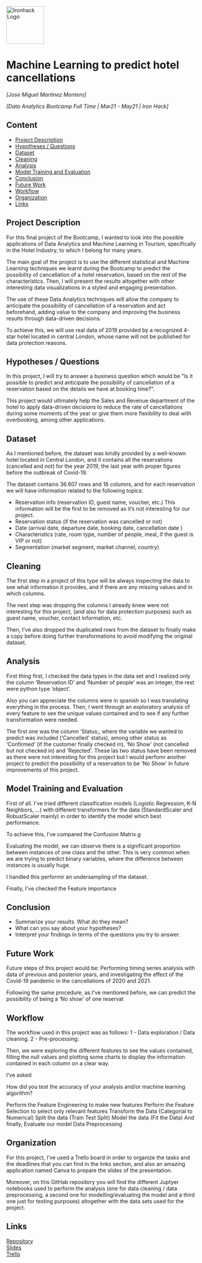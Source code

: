 <img src="https://bit.ly/2VnXWr2" alt="Ironhack Logo" width="100"/>

# Machine Learning to predict hotel cancellations
*[Jose Miguel Martinez Montero]*

*[Data Analytics Bootcamp Full Time | Mar21 - May21 | Iron Hack]*

## Content
- [Project Description](#project-description)
- [Hypotheses / Questions](#hypotheses-questions)
- [Dataset](#dataset)
- [Cleaning](#cleaning)
- [Analysis](#analysis)
- [Model Training and Evaluation](#model-training-and-evaluation)
- [Conclusion](#conclusion)
- [Future Work](#future-work)
- [Workflow](#workflow)
- [Organization](#organization)
- [Links](#links)

## Project Description

For this final project of the Bootcamp, I wanted to look into the possible applications of Data Analytics and Machine Learning in Tourism, specifically in the Hotel Industry, to which I belong for many years. 

The main goal of the project is to use the different statistical and Machine Learning techniques we learnt during the Bootcamp to predict the possibility of cancellation of a hotel reservation, based on the rest of the characteristics. Then, I will present the results altogether with other interesting data visualizations in a styled and engaging presentation.

The use of these Data Analytics techniques will allow the company to anticipate the possibility of cancellation of a reservation and act beforehand, adding value to the company and improving the business results through data-driven decisions.

To achieve this, we will use real data of 2019 provided by a recognized 4-star hotel located in central London, whose name will not be published for data protection reasons.



## Hypotheses / Questions

In this project, I will try to answer a business question which would be "Is it possible to predict and anticipate the possibility of cancellation of a reservation based on the details we have at booking time?". 

This project would ultimately help the Sales and Revenue department of the hotel to apply data-driven decisions to reduce the rate of cancellations during some moments of the year or give them more flexibility to deal with overbooking, among other applications.


## Dataset

As I mentioned before, the dataset was kindly provided by a well-known hotel located in Central London, and it contains all the reservations (cancelled and not) for the year 2019, the last year with proper figures before the outbreak of Covid-19.

The dataset contains 36.607 rows and 16 columns, and for each reservation we will have information related to the following topics:

- Reservation info (reservation ID, guest name, voucher, etc.) This information will be the first to be removed as it’s not interesting for our project.
- Reservation status (if the reservation was cancelled or not)
- Date (arrival date, departure date, booking date, cancellation date )
- Characteristics (rate, room type, number of people, meal, if the guest is VIP or not)
- Segmentation (market segment, market channel, country)


## Cleaning

The first step in a project of this type will be always inspecting the data to see what information it provides, and if there are any missing values and in which columns.

The next step was dropping the columns I already knew were not interesting for this project, (and also for data protection purposes) such as guest name, voucher, contact information, etc.

Then, I’ve also dropped the duplicated rows from the dataset to finally make a copy before doing further transformations to avoid modifying the original dataset.

## Analysis

First thing first, I checked the data types in the data set and I realized only the column ‘Reservation ID’ and ‘Number of people’ was an integer, the rest were python type ‘object’. 

Also you can appreciate the columns were in spanish so I was translating everything in the process.
Then, I went through an exploratory analysis of every feature to see the unique values contained and to see if any further transformation were needed.

The first one was the column ‘Status;, where the variable we wanted to predict was included (‘Cancelled' status), among other status as ‘Confirmed’ (if the customer finally checked in), ‘No Show’ (not cancelled but not checked in) and 'Rejected'. These las two status have been removed as there were not interesting for this project but I would perfomr another project to predict the possibility of a reservation to be 'No Show' in future improvements of this project.


## Model Training and Evaluation

First of all. I've tried different classification models (Logistic Regression, K-N Neighbors, ...) with different transformers for the data (StandardScaler and RobustScaler mainly) in order to identify the model which best performance.

To achieve this, I've compared the Confusion Matrix g

Evaluating the model, we can observe there is a significant proportion between instances of one class and the other. This is very common when we are trying to predict binary variables, where the difference between instances is usually huge.

I handled this performir an undersampling of the dataset.

Finally, I've checked the Feature importance

## Conclusion

* Summarize your results. What do they mean?
* What can you say about your hypotheses?
* Interpret your findings in terms of the questions you try to answer.

## Future Work

Future steps of this project would be:
Performing timing series analysis with data of previous and posterior years, and investigating the effect of the Covid-19 pandemic in the cancellations of 2020 and 2021.

Following the same procedure, as I've mentioned before, we can predict the possibility of being a ‘No show’ of one reservat


## Workflow

The workflow used in this project was as follows:
1 - Data exploration / Data cleaning.
2 - Pre-processing: 

Then, we were exploring the different features to see the values contained, filling the null values and plotting some charts to display the information contained in each column on a clear way.

 

 I’ve asked 

How did you test the accuracy of your analysis and/or machine learning algorithm?

Perform the Feature Engineering to make new features
Perform the Feature Selection to select only relevant features
Transform the Data (Categorial to Numerical)
Split the data (Train Test Split)
Model the data (Fit the Data)
And finally, Evaluate our model
Data Preprocessing
 


## Organization

For this project, I’ve used a Trello board in order to organize the tasks and the deadlines that you can find in the links section, and also an amazing application named Canva to prepare the slides of the presentation.

Moreover, on this GitHab repository you will find the different Juptyer notebooks used to perform the analysis (one for data cleaning / data preprocessing, a second one for modelling/evaluating the model and a third one just for testing purposes) altogether with the data sets used for the project.






## Links


[Repository](https://github.com/JoseMtnz/Project-Week-8-Final-Project)  
[Slides](https://www.canva.com/design/DAEeRqmhbEw/FD_VNRLcqHL8qYUI3DtQlQ/view?utm_content=DAEeRqmhbEw&utm_campaign=designshare&utm_medium=link&utm_source=sharebutton)  
[Trello](https://trello.com/b/zqJWZqOs/ml-for-hotel-cxls)  


